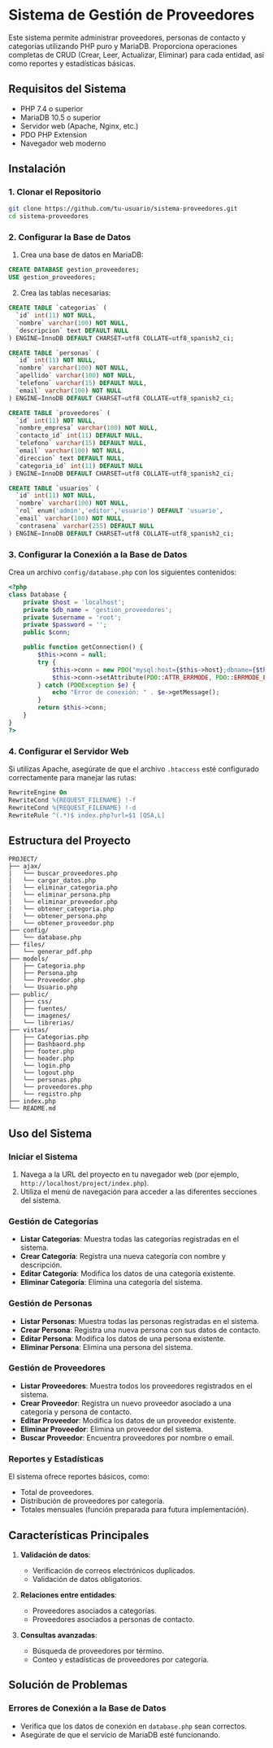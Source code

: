# Sistema de Gestión de Proveedores

Este sistema permite administrar proveedores, personas de contacto y categorías utilizando PHP puro y MariaDB. Proporciona operaciones completas de CRUD (Crear, Leer, Actualizar, Eliminar) para cada entidad, así como reportes y estadísticas básicas.

## Requisitos del Sistema

- PHP 7.4 o superior
- MariaDB 10.5 o superior
- Servidor web (Apache, Nginx, etc.)
- PDO PHP Extension
- Navegador web moderno

## Instalación

### 1. Clonar el Repositorio

```bash
git clone https://github.com/tu-usuario/sistema-proveedores.git
cd sistema-proveedores
```

### 2. Configurar la Base de Datos

1. Crea una base de datos en MariaDB:

```sql
CREATE DATABASE gestion_proveedores;
USE gestion_proveedores;
```

2. Crea las tablas necesarias:

```sql
CREATE TABLE `categorias` (
  `id` int(11) NOT NULL,
  `nombre` varchar(100) NOT NULL,
  `descripcion` text DEFAULT NULL
) ENGINE=InnoDB DEFAULT CHARSET=utf8 COLLATE=utf8_spanish2_ci;

CREATE TABLE `personas` (
  `id` int(11) NOT NULL,
  `nombre` varchar(100) NOT NULL,
  `apellido` varchar(100) NOT NULL,
  `telefono` varchar(15) DEFAULT NULL,
  `email` varchar(100) NOT NULL
) ENGINE=InnoDB DEFAULT CHARSET=utf8 COLLATE=utf8_spanish2_ci;

CREATE TABLE `proveedores` (
  `id` int(11) NOT NULL,
  `nombre_empresa` varchar(100) NOT NULL,
  `contacto_id` int(11) DEFAULT NULL,
  `telefono` varchar(15) DEFAULT NULL,
  `email` varchar(100) NOT NULL,
  `direccion` text DEFAULT NULL,
  `categoria_id` int(11) DEFAULT NULL
) ENGINE=InnoDB DEFAULT CHARSET=utf8 COLLATE=utf8_spanish2_ci;

CREATE TABLE `usuarios` (
  `id` int(11) NOT NULL,
  `nombre` varchar(100) NOT NULL,
  `rol` enum('admin','editor','usuario') DEFAULT 'usuario',
  `email` varchar(100) NOT NULL,
  `contrasena` varchar(255) DEFAULT NULL
) ENGINE=InnoDB DEFAULT CHARSET=utf8 COLLATE=utf8_spanish2_ci;


```

### 3. Configurar la Conexión a la Base de Datos

Crea un archivo `config/database.php` con los siguientes contenidos:

```php
<?php
class Database {
    private $host = 'localhost';
    private $db_name = 'gestion_proveedores';
    private $username = 'root';
    private $password = '';
    public $conn;

    public function getConnection() {
        $this->conn = null;
        try {
            $this->conn = new PDO("mysql:host={$this->host};dbname={$this->db_name}", $this->username, $this->password);
            $this->conn->setAttribute(PDO::ATTR_ERRMODE, PDO::ERRMODE_EXCEPTION);
        } catch (PDOException $e) {
            echo "Error de conexión: " . $e->getMessage();
        }
        return $this->conn;
    }
}
?>
```

### 4. Configurar el Servidor Web

Si utilizas Apache, asegúrate de que el archivo `.htaccess` esté configurado correctamente para manejar las rutas:

```apache
RewriteEngine On
RewriteCond %{REQUEST_FILENAME} !-f
RewriteCond %{REQUEST_FILENAME} !-d
RewriteRule ^(.*)$ index.php?url=$1 [QSA,L]
```

## Estructura del Proyecto

```
PROJECT/
├── ajax/
|   └── buscar_proveedores.php
|   └── cargar_datos.php
|   └── eliminar_categoria.php
|   └── eliminar_persona.php
|   └── eliminar_proveedor.php
|   └── obtener_categoria.php
|   └── obtener_persona.php
|   └── obtener_proveedor.php
├── config/
│   └── database.php
├── files/
│   └── generar_pdf.php
├── models/
│   ├── Categoria.php
│   ├── Persona.php
│   └── Proveedor.php
|   └── Usuario.php
├── public/
│   ├── css/
│   ├── fuentes/
│   └── imagenes/
|   └── librerias/
├── vistas/
│   ├── Categorias.php
│   ├── Dashbaord.php
│   ├── footer.php
│   └── header.php
│   └── login.php
│   └── logout.php
│   └── personas.php
│   └── proveedores.php
│   └── registro.php
├── index.php
└── README.md
```

## Uso del Sistema

### Iniciar el Sistema

1. Navega a la URL del proyecto en tu navegador web (por ejemplo, `http://localhost/project/index.php`).
2. Utiliza el menú de navegación para acceder a las diferentes secciones del sistema.

### Gestión de Categorías

- **Listar Categorías**: Muestra todas las categorías registradas en el sistema.
- **Crear Categoría**: Registra una nueva categoría con nombre y descripción.
- **Editar Categoría**: Modifica los datos de una categoría existente.
- **Eliminar Categoría**: Elimina una categoría del sistema.

### Gestión de Personas

- **Listar Personas**: Muestra todas las personas registradas en el sistema.
- **Crear Persona**: Registra una nueva persona con sus datos de contacto.
- **Editar Persona**: Modifica los datos de una persona existente.
- **Eliminar Persona**: Elimina una persona del sistema.

### Gestión de Proveedores

- **Listar Proveedores**: Muestra todos los proveedores registrados en el sistema.
- **Crear Proveedor**: Registra un nuevo proveedor asociado a una categoría y persona de contacto.
- **Editar Proveedor**: Modifica los datos de un proveedor existente.
- **Eliminar Proveedor**: Elimina un proveedor del sistema.
- **Buscar Proveedor**: Encuentra proveedores por nombre o email.

### Reportes y Estadísticas

El sistema ofrece reportes básicos, como:
- Total de proveedores.
- Distribución de proveedores por categoría.
- Totales mensuales (función preparada para futura implementación).

## Características Principales

1. **Validación de datos**:
   - Verificación de correos electrónicos duplicados.
   - Validación de datos obligatorios.

2. **Relaciones entre entidades**:
   - Proveedores asociados a categorías.
   - Proveedores asociados a personas de contacto.

3. **Consultas avanzadas**:
   - Búsqueda de proveedores por término.
   - Conteo y estadísticas de proveedores por categoría.


## Solución de Problemas

### Errores de Conexión a la Base de Datos
- Verifica que los datos de conexión en `database.php` sean correctos.
- Asegúrate de que el servicio de MariaDB esté funcionando.
